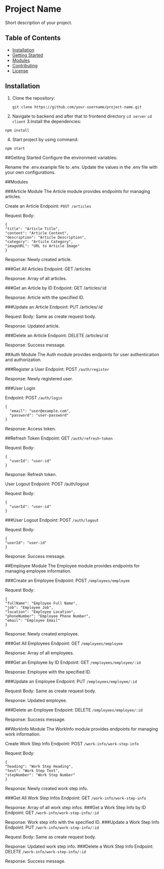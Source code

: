 # Project Name

Short description of your project.

## Table of Contents

- [Installation](#installation)
- [Getting Started](#getting-started)
- [Modules](#modules)
- [Contributing](#contributing)
- [License](#license)

## Installation

1. Clone the repository:

   ```shell
   git clone https://github.com/your-username/project-name.git
   
2. Navigate to backend and after that to frontend directory
```cd server```
```cd client```
3.Install the dependencies:
```
npm install
```
4. Start project by using command:
```
npm start
```

##Getting Started
Configure the environment variables:

Rename the .env.example file to .env.
Update the values in the .env file with your own configurations.

##Modules

###Article Module
The Article module provides endpoints for managing articles.

Create an Article
Endpoint: `POST /articles`

Request Body:
```
{
"title": "Article Title",
"content": "Article Content",
"description": "Article Description",
"category": "Article Category",
"imageURL": "URL to Article Image"
}
```
Response: Newly created article.

###Get All Articles
Endpoint: GET /articles

Response: Array of all articles.

###Get an Article by ID
Endpoint: GET /articles/:id

Response: Article with the specified ID.

###Update an Article
Endpoint: PUT /articles/:id

Request Body: Same as create request body.

Response: Updated article.

###Delete an Article
Endpoint: DELETE /articles/:id

Response: Success message.

##Auth Module
The Auth module provides endpoints for user authentication and authorization.

###Register a User
Endpoint: POST `/auth/register`

Response: Newly registered user.

###User Login

Endpoint: POST `/auth/login`
```
{
  "email": "user@example.com",
  "password": "user-password"
}

```
Response: Access token.

##Refresh Token
Endpoint: GET `/auth/refresh-token`

Request Body:
```
{
  "userId": "user-id"
}
```
Response: Refresh token.

User Logout
Endpoint: POST /auth/logout

Request Body:
```
{
  "userId": "user-id"
}

```

###User Logout
Endpoint: POST `/auth/logout`

Request Body:

```
{
"userId": "user-id"
}
```
Response: Success message.

##Employee Module
The Employee module provides endpoints for managing employee information.

###Create an Employee
Endpoint: POST `/employees/employee`

Request Body:
```
{
"fullName": "Employee Full Name",
"job": "Employee Job",
"location": "Employee Location",
"phoneNumber": "Employee Phone Number",
"email": "Employee Email"
}
```

Response: Newly created employee.

###Get All Employees
Endpoint: GET `/employees/employee`

Response: Array of all employees.

###Get an Employee by ID
Endpoint: GET `/employees/employee/:id`

Response: Employee with the specified ID.

###Update an Employee
Endpoint: PUT `/employees/employee/:id`

Request Body: Same as create request body.

Response: Updated employee.

###Delete an Employee
Endpoint: DELETE `/employees/employee/:id`

Response: Success message.

##WorkInfo Module
The WorkInfo module provides endpoints for managing work information.

Create Work Step Info
Endpoint: POST `/work-info/work-step-info`

Request Body:

```
{
"heading": "Work Step Heading",
"text": "Work Step Text",
"stepNumber": "Work Step Number"
}
```

Response: Newly created work step info.

###Get All Work Step Infos
Endpoint: GET `/work-info/work-step-info`

Response: Array of all work step infos.
###Get a Work Step Info by ID
Endpoint: GET `/work-info/work-step-info/:id`

Response: Work step info with the specified ID.
###Update a Work Step Info
Endpoint: PUT `/work-info/work-step-info/:id`

Request Body: Same as create request body.

Response: Updated work step info.
###Delete a Work Step Info
Endpoint: DELETE `/work-info/work-step-info/:id`

Response: Success message.
